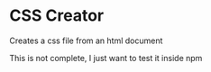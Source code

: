 # CSS Creator
Creates a css file from an html document

This is not complete, I just want to test it inside npm